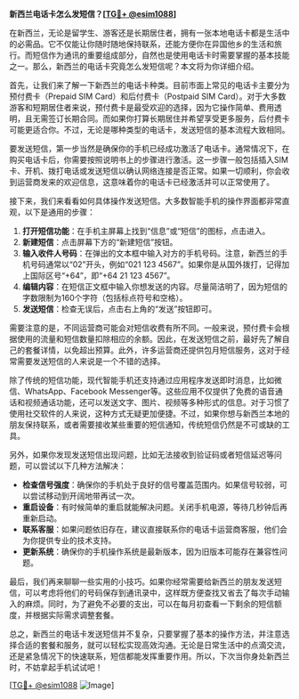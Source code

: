 **新西兰电话卡怎么发短信？[[TG💪+ @esim1088](https://t.me/s/esim1088)]**

在新西兰，无论是留学生、游客还是长期居住者，拥有一张本地电话卡都是生活中的必需品。它不仅能让你随时随地保持联系，还能方便你在异国他乡的生活和旅行。而短信作为通讯的重要组成部分，自然也是使用电话卡时需要掌握的基本技能之一。那么，新西兰的电话卡究竟怎么发短信呢？本文将为你详细介绍。

首先，让我们来了解一下新西兰的电话卡种类。目前市面上常见的电话卡主要分为预付费卡（Prepaid SIM Card）和后付费卡（Postpaid SIM Card）。对于大多数游客和短期居住者来说，预付费卡是最受欢迎的选择，因为它操作简单、费用透明，且无需签订长期合同。而如果你打算长期居住并希望享受更多服务，后付费卡可能更适合你。不过，无论是哪种类型的电话卡，发送短信的基本流程大致相同。

要发送短信，第一步当然是确保你的手机已经成功激活了电话卡。通常情况下，在购买电话卡后，你需要按照说明书上的步骤进行激活。这一步骤一般包括插入SIM卡、开机、拨打电话或发送短信以确认网络连接是否正常。如果一切顺利，你会收到运营商发来的欢迎信息，这意味着你的电话卡已经激活并可以正常使用了。

接下来，我们来看看如何具体操作发送短信。大多数智能手机的操作界面都非常直观，以下是通用的步骤：

1. **打开短信功能**：在手机主屏幕上找到“信息”或“短信”的图标，点击进入。
2. **新建短信**：点击屏幕下方的“新建短信”按钮。
3. **输入收件人号码**：在弹出的文本框中输入对方的手机号码。注意，新西兰的手机号码通常以“02”开头，例如“021 123 4567”。如果你是从国外拨打，记得加上国际区号“+64”，即“+64 21 123 4567”。
4. **编辑内容**：在短信正文框中输入你想发送的内容。尽量简洁明了，因为短信的字数限制为160个字符（包括标点符号和空格）。
5. **发送短信**：检查无误后，点击右上角的“发送”按钮即可。

需要注意的是，不同运营商可能会对短信收费有所不同。一般来说，预付费卡会根据使用的流量和短信数量扣除相应的余额。因此，在发送短信之前，最好先了解自己的套餐详情，以免超出预算。此外，许多运营商还提供包月短信服务，这对于经常需要发送短信的人来说是一个不错的选择。

除了传统的短信功能，现代智能手机还支持通过应用程序发送即时消息，比如微信、WhatsApp、Facebook Messenger等。这些应用不仅提供了免费的语音通话和视频通话功能，还可以发送文字、图片、视频等多种形式的信息。对于习惯了使用社交软件的人来说，这种方式无疑更加便捷。不过，如果你想与新西兰本地的朋友保持联系，或者需要接收某些重要的短信通知，传统短信仍然是不可或缺的工具。

另外，如果你发现发送短信出现问题，比如无法接收到验证码或者短信延迟等问题，可以尝试以下几种方法解决：

- **检查信号强度**：确保你的手机处于良好的信号覆盖范围内。如果信号较弱，可以尝试移动到开阔地带再试一次。
- **重启设备**：有时候简单的重启就能解决问题。关闭手机电源，等待几秒钟后再重新启动。
- **联系客服**：如果问题依旧存在，建议直接联系你的电话卡运营商客服，他们会为你提供专业的技术支持。
- **更新系统**：确保你的手机操作系统是最新版本，因为旧版本可能存在兼容性问题。

最后，我们再来聊聊一些实用的小技巧。如果你经常需要给新西兰的朋友发送短信，可以考虑将他们的号码保存到通讯录中，这样既方便查找又省去了每次手动输入的麻烦。同时，为了避免不必要的支出，可以在每月初查看一下剩余的短信额度，并根据实际需求调整套餐。

总之，新西兰的电话卡发送短信并不复杂，只要掌握了基本的操作方法，并注意选择合适的套餐和服务，就可以轻松实现高效沟通。无论是日常生活中的点滴交流，还是紧急情况下的快速联系，短信都能发挥重要作用。所以，下次当你身处新西兰时，不妨拿起手机试试吧！

[[TG💪+ @esim1088](https://t.me/s/esim1088) ![Image](https://i.postimg.cc/4NQfJmqS/Snipaste-2025-05-13-00-14-12.png)]